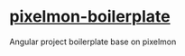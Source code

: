 # [pixelmon-boilerplate](http://fex.1ziton.com/pixelmon-boilerplate/)
Angular project boilerplate base on pixelmon
